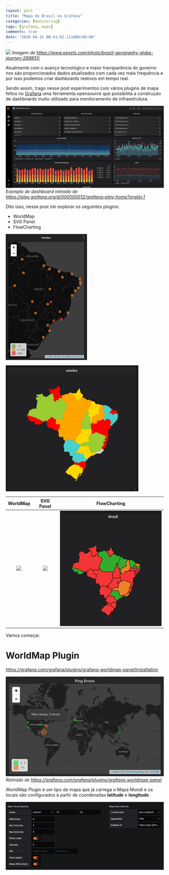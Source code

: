 ```yaml
---
layout: post
title: "Mapa do Brasil no Grafana"
categories: [monitoring]
tags: [grafana, maps]
comments: true
date: "2020-04-15 00:41:02.111000+00:00"
---
```


![](/assets/img/K6VI7qsEm_018b98ff8fabcb3297fc97c0970f5baf.png)
*Imagem de https://www.pexels.com/photo/brazil-geography-globe-journey-269851/*

Atualmente com o avanço tecnológico e maior transparência do governo nos são proporcionados dados atualizados com cada vez mais frequência e por isso podemos criar dashboards reativos em tempo real.

Sendo assim, trago nesse post experimentos com vários plugins de mapa feitos no [Grafana](https://github.com/grafana/grafana) uma ferramenta opensource que possibilita a construção de dashboards muito utilizado para monitoramento de infraestrutura.

![](/assets/img/K6VI7qsEm_1290398ed3700f5292d3592a068395c6.png)
*Exemplo de dashboard retirado de https://play.grafana.org/d/000000012/grafana-play-home?orgId=1*

Dito isso, nesse post irei explorar os seguintes plugins:
* WorldMap
* SVG Panel
* FlowCharting

![](/assets/img/K6VI7qsEm_232e704438721d874643265677f64469.png)

![](/assets/img/K6VI7qsEm_d08a93a0064aea80382db02948b8e870.png)



| WorldMap | SVG Panel | FlowCharting |
|:--------:|:---------:|:------------:|
| ![](/uploads/upload_86f4a66fa3fdb5ed4d67ab30db88763b.png)| ![](/uploads/upload_d08a93a0064aea80382db02948b8e870.png)    |   ![](/assets/img/K6VI7qsEm_1dd18282d55cfe06847b983f37924ac8.png)|
     
     
Vamos começar.

# WorldMap Plugin
https://grafana.com/grafana/plugins/grafana-worldmap-panel/installation

![](/assets/img/K6VI7qsEm_85972442ac4a3d1eb5357df23cd09a62.png)
*Retirado de https://grafana.com/grafana/plugins/grafana-worldmap-panel*

WorldMap Plugin é um tipo de mapa que já carrega o Mapa Mundi e os locais são configurados à partir de coordenadas **latitude** e **longitude**.

![](/assets/img/K6VI7qsEm_07b18e17b4d71128e31ae937263059f6.png)




